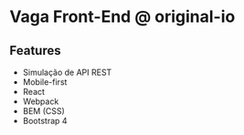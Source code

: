 # Vaga Front-End @ original-io

## Features

- Simulação de API REST
- Mobile-first 
- React
- Webpack
- BEM (CSS)
- Bootstrap 4